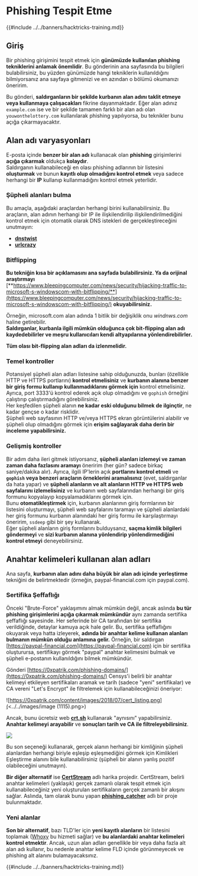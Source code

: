 # Phishing Tespit Etme

{{#include ../../banners/hacktricks-training.md}}

## Giriş

Bir phishing girişimini tespit etmek için **günümüzde kullanılan phishing tekniklerini anlamak önemlidir**. Bu gönderinin ana sayfasında bu bilgileri bulabilirsiniz, bu yüzden günümüzde hangi tekniklerin kullanıldığını bilmiyorsanız ana sayfaya gitmenizi ve en azından o bölümü okumanızı öneririm.

Bu gönderi, **saldırganların bir şekilde kurbanın alan adını taklit etmeye veya kullanmaya çalışacakları** fikrine dayanmaktadır. Eğer alan adınız `example.com` ise ve bir şekilde tamamen farklı bir alan adı olan `youwonthelottery.com` kullanılarak phishing yapılıyorsa, bu teknikler bunu açığa çıkarmayacaktır.

## Alan adı varyasyonları

E-posta içinde **benzer bir alan adı** kullanacak olan **phishing** girişimlerini **açığa çıkarmak** oldukça **kolaydır**.\
Saldırganın kullanabileceği en olası phishing adlarının bir listesini **oluşturmak** ve bunun **kayıtlı olup olmadığını kontrol etmek** veya sadece herhangi bir **IP** kullanıp kullanmadığını kontrol etmek yeterlidir.

### Şüpheli alanları bulma

Bu amaçla, aşağıdaki araçlardan herhangi birini kullanabilirsiniz. Bu araçların, alan adının herhangi bir IP ile ilişkilendirilip ilişkilendirilmediğini kontrol etmek için otomatik olarak DNS istekleri de gerçekleştireceğini unutmayın:

- [**dnstwist**](https://github.com/elceef/dnstwist)
- [**urlcrazy**](https://github.com/urbanadventurer/urlcrazy)

### Bitflipping

**Bu tekniğin kısa bir açıklamasını ana sayfada bulabilirsiniz. Ya da orijinal araştırmayı** [**https://www.bleepingcomputer.com/news/security/hijacking-traffic-to-microsoft-s-windowscom-with-bitflipping/**](https://www.bleepingcomputer.com/news/security/hijacking-traffic-to-microsoft-s-windowscom-with-bitflipping/) **okuyabilirsiniz.**

Örneğin, microsoft.com alan adında 1 bitlik bir değişiklik onu _windnws.com_ haline getirebilir.\
**Saldırganlar, kurbanla ilgili mümkün olduğunca çok bit-flipping alan adı kaydedebilirler ve meşru kullanıcıları kendi altyapılarına yönlendirebilirler.**

**Tüm olası bit-flipping alan adları da izlenmelidir.**

### Temel kontroller

Potansiyel şüpheli alan adları listesine sahip olduğunuzda, bunları (özellikle HTTP ve HTTPS portlarını) **kontrol etmelisiniz** ve **kurbanın alanına benzer bir giriş formu kullanıp kullanmadıklarını görmek için** kontrol etmelisiniz.\
Ayrıca, port 3333'ü kontrol ederek açık olup olmadığını ve `gophish` örneğini çalıştırıp çalıştırmadığını görebilirsiniz.\
Her keşfedilen şüpheli alanın **ne kadar eski olduğunu bilmek de ilginçtir**, ne kadar gençse o kadar risklidir.\
Şüpheli web sayfasının HTTP ve/veya HTTPS ekran görüntülerini alabilir ve şüpheli olup olmadığını görmek için **erişim sağlayarak daha derin bir inceleme yapabilirsiniz.**

### Gelişmiş kontroller

Bir adım daha ileri gitmek istiyorsanız, **şüpheli alanları izlemeyi ve zaman zaman daha fazlasını aramayı** öneririm (her gün? sadece birkaç saniye/dakika alır). Ayrıca, ilgili IP'lerin açık **portlarını kontrol etmeli** ve **`gophish` veya benzeri araçların örneklerini aramalısınız** (evet, saldırganlar da hata yapar) ve **şüpheli alanların ve alt alanların HTTP ve HTTPS web sayfalarını izlemelisiniz** ve kurbanın web sayfalarından herhangi bir giriş formunu kopyalayıp kopyalamadıklarını görmek için.\
Bunu **otomatikleştirmek** için, kurbanın alanlarının giriş formlarının bir listesini oluşturmayı, şüpheli web sayfalarını taramayı ve şüpheli alanlardaki her giriş formunu kurbanın alanındaki her giriş formu ile karşılaştırmayı öneririm, `ssdeep` gibi bir şey kullanarak.\
Eğer şüpheli alanların giriş formlarını bulduysanız, **saçma kimlik bilgileri göndermeyi** ve **sizi kurbanın alanına yönlendirip yönlendirmediğini kontrol etmeyi** deneyebilirsiniz.

## Anahtar kelimeleri kullanan alan adları

Ana sayfa, **kurbanın alan adını daha büyük bir alan adı içinde yerleştirme** tekniğini de belirtmektedir (örneğin, paypal-financial.com için paypal.com).

### Sertifika Şeffaflığı

Önceki "Brute-Force" yaklaşımını almak mümkün değil, ancak aslında **bu tür phishing girişimlerini açığa çıkarmak mümkündür** aynı zamanda sertifika şeffaflığı sayesinde. Her seferinde bir CA tarafından bir sertifika verildiğinde, detaylar kamuya açık hale gelir. Bu, sertifika şeffaflığını okuyarak veya hatta izleyerek, **adında bir anahtar kelime kullanan alanları bulmanın mümkün olduğu anlamına gelir.** Örneğin, bir saldırgan [https://paypal-financial.com](https://paypal-financial.com) için bir sertifika oluşturursa, sertifikayı görmek "paypal" anahtar kelimesini bulmak ve şüpheli e-postanın kullanıldığını bilmek mümkündür.

Gönderi [https://0xpatrik.com/phishing-domains/](https://0xpatrik.com/phishing-domains/) Censys'i belirli bir anahtar kelimeyi etkileyen sertifikaları aramak ve tarih (sadece "yeni" sertifikalar) ve CA vereni "Let's Encrypt" ile filtrelemek için kullanabileceğinizi öneriyor:

![https://0xpatrik.com/content/images/2018/07/cert_listing.png](<../../images/image (1115).png>)

Ancak, bunu ücretsiz web [**crt.sh**](https://crt.sh) kullanarak "aynısını" yapabilirsiniz. **Anahtar kelimeyi arayabilir** ve **sonuçları tarih ve CA ile filtreleyebilirsiniz**.

![](<../../images/image (519).png>)

Bu son seçeneği kullanarak, gerçek alanın herhangi bir kimliğinin şüpheli alanlardan herhangi biriyle eşleşip eşleşmediğini görmek için Kimlikleri Eşleştirme alanını bile kullanabilirsiniz (şüpheli bir alanın yanlış pozitif olabileceğini unutmayın).

**Bir diğer alternatif** ise [**CertStream**](https://medium.com/cali-dog-security/introducing-certstream-3fc13bb98067) adlı harika projedir. CertStream, belirli anahtar kelimeleri (yaklaşık) gerçek zamanlı olarak tespit etmek için kullanabileceğiniz yeni oluşturulan sertifikaların gerçek zamanlı bir akışını sağlar. Aslında, tam olarak bunu yapan [**phishing_catcher**](https://github.com/x0rz/phishing_catcher) adlı bir proje bulunmaktadır.

### **Yeni alanlar**

**Son bir alternatif**, bazı TLD'ler için **yeni kayıtlı alanların** bir listesini toplamak ([Whoxy](https://www.whoxy.com/newly-registered-domains/) bu hizmeti sağlar) ve **bu alanlardaki anahtar kelimeleri kontrol etmektir**. Ancak, uzun alan adları genellikle bir veya daha fazla alt alan adı kullanır, bu nedenle anahtar kelime FLD içinde görünmeyecek ve phishing alt alanını bulamayacaksınız.

{{#include ../../banners/hacktricks-training.md}}
